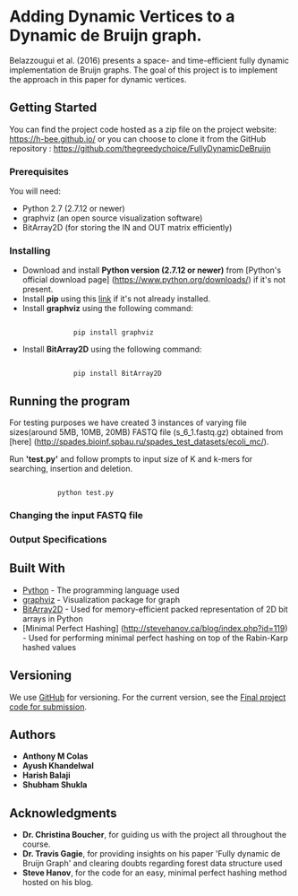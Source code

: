 # Adding Dynamic Vertices to a Dynamic de Bruijn graph.

Belazzougui et al. (2016) presents  a space- and time-efficient fully dynamic implementation de Bruijn graphs. The goal of this project is to implement the approach in this paper for dynamic vertices. 

## Getting Started

You can find the project code hosted as a zip file on the project website: https://h-bee.github.io/ or you can choose to clone it from the GitHub repository : https://github.com/thegreedychoice/FullyDynamicDeBruijn

### Prerequisites

You will need:

* Python 2.7 (2.7.12 or newer)
* graphviz (an open source visualization software)
* BitArray2D (for storing the IN and OUT matrix efficiently)

### Installing

* Download and install **Python version (2.7.12 or newer)** from [Python's official download page] (https://www.python.org/downloads/) if it's not present.
* Install **pip** using this [link](https://pip.pypa.io/en/stable/installing/) if it's not already installed.
* Install **graphviz** using the following command:
```
    
                pip install graphviz

```
* Install **BitArray2D** using the following command:
```

                pip install BitArray2D

```
## Running the program

For testing purposes we have created 3 instances of varying file sizes(around 5MB, 10MB, 20MB) FASTQ file (s_6_1.fastq.gz) obtained from [here] (http://spades.bioinf.spbau.ru/spades_test_datasets/ecoli_mc/). 

Run **'test.py'** and follow prompts to input size of K and k-mers for searching, insertion and deletion.
```

            python test.py
```


### Changing the input FASTQ file

### Output Specifications




## Built With

* [Python](https://www.python.org/doc/) - The programming language used
* [graphviz](https://www.graphviz.org/documentation/) - Visualization package for graph
* [BitArray2D](https://pypi.python.org/pypi/BitArray2D/2.1) - Used for memory-efficient packed representation of 2D bit arrays in Python
* [Minimal Perfect Hashing] (http://stevehanov.ca/blog/index.php?id=119) - Used for performing minimal perfect hashing on top of the Rabin-Karp hashed values

## Versioning

We use [GitHub](https://github.com/) for versioning. For the current version, see the [Final project code for submission](https://github.com/thegreedychoice/FullyDynamicDeBruijn/tree/v1.0). 

## Authors

* **Anthony M Colas**
* **Ayush Khandelwal** 
* **Harish Balaji**
* **Shubham Shukla**

## Acknowledgments

* **Dr. Christina Boucher**, for guiding us with the project all throughout the course.
* **Dr. Travis Gagie**, for providing insights on his paper 'Fully dynamic de Bruijn Graph' and clearing doubts regarding forest data structure used  
* **Steve Hanov**, for the code for an easy, minimal perfect hashing method hosted on his blog. 

